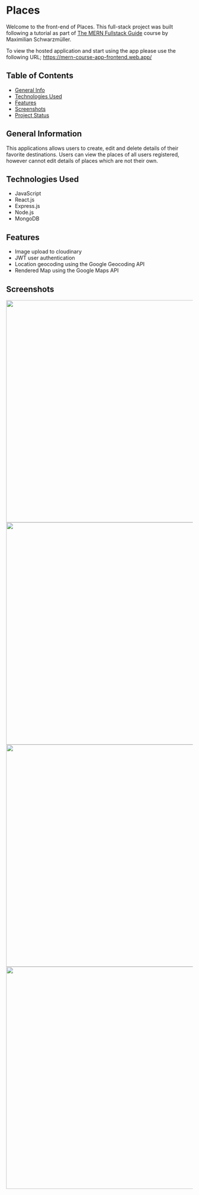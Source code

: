 # Places 
Welcome to the front-end of Places. This full-stack project was built following a tutorial as part of <a href='https://www.udemy.com/course/react-nodejs-express-mongodb-the-mern-fullstack-guide'>The MERN Fullstack Guide</a> course by Maximilian Schwarzmüller. 

To view the hosted application and start using the app please use the following URL; https://mern-course-app-frontend.web.app/

## Table of Contents
* [General Info](#general-information)
* [Technologies Used](#technologies-used)
* [Features](#features)
* [Screenshots](#screenshots)
* [Project Status](#project-status)


## General Information
This applications allows users to create, edit and delete details of their favorite destinations. 
Users can view the places of all users registered, however cannot edit details of places which are not their own. 

## Technologies Used
- JavaScript 
- React.js 
- Express.js
- Node.js 
- MongoDB

## Features
- Image upload to cloudinary 
- JWT user authentication 
- Location geocoding using the Google Geocoding API 
- Rendered Map using the Google Maps API

## Screenshots
<img src="https://user-images.githubusercontent.com/99369057/217676519-1ec2eb72-17cd-4624-b076-5b7e4bf134f6.png" width="600">
<img src="https://user-images.githubusercontent.com/99369057/217676492-606890a8-0849-4b21-8e8a-f279f5580159.png" width="600">
<img src="https://user-images.githubusercontent.com/99369057/217676541-6a522ede-95b6-4b30-ab75-aa61a152a2ee.png" width="600">
<img src="https://user-images.githubusercontent.com/99369057/217676554-22cc0e4e-1ed2-4d08-83c3-ac7f164d5dbb.png" width="600">

